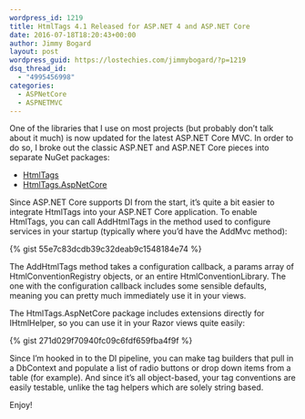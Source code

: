 ```yaml
---
wordpress_id: 1219
title: HtmlTags 4.1 Released for ASP.NET 4 and ASP.NET Core
date: 2016-07-18T18:20:43+00:00
author: Jimmy Bogard
layout: post
wordpress_guid: https://lostechies.com/jimmybogard/?p=1219
dsq_thread_id:
  - "4995456998"
categories:
  - ASPNetCore
  - ASPNETMVC
---
```

One of the libraries that I use on most projects (but probably don’t talk about it much) is now updated for the latest ASP.NET Core MVC. In order to do so, I broke out the classic ASP.NET and ASP.NET Core pieces into separate NuGet packages:

  * [HtmlTags](https://www.nuget.org/packages/HtmlTags/)
  * [HtmlTags.AspNetCore](https://www.nuget.org/packages/htmltags.aspnetcore)

Since ASP.NET Core supports DI from the start, it’s quite a bit easier to integrate HtmlTags into your ASP.NET Core application. To enable HtmlTags, you can call AddHtmlTags in the method used to configure services in your startup (typically where you’d have the AddMvc method):

{% gist 55e7c83dcdb39c32deab9c1548184e74 %}

The AddHtmlTags method takes a configuration callback, a params array of HtmlConventionRegistry objects, or an entire HtmlConventionLibrary. The one with the configuration callback includes some sensible defaults, meaning you can pretty much immediately use it in your views.

The HtmlTags.AspNetCore package includes extensions directly for IHtmlHelper, so you can use it in your Razor views quite easily:

{% gist 271d029f70940fc09c6fdf659fba4f9f %}

Since I’m hooked in to the DI pipeline, you can make tag builders that pull in a DbContext and populate a list of radio buttons or drop down items from a table (for example). And since it’s all object-based, your tag conventions are easily testable, unlike the tag helpers which are solely string based.

Enjoy!